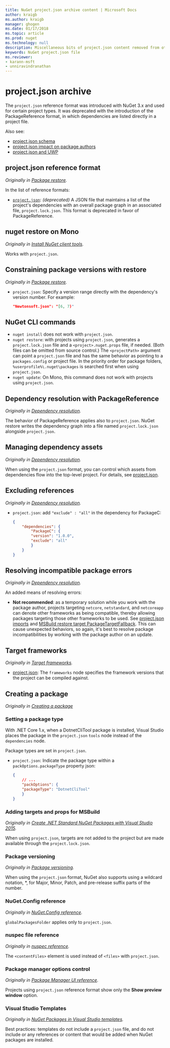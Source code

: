 ```yaml
---
title: NuGet project.json archive content | Microsoft Docs
author: kraigb
ms.author: kraigb
manager: ghogen
ms.date: 01/17/2018
ms.topic: article
ms.prod: nuget
ms.technology: null
description: Miscellaneous bits of project.json content removed from other areas of the NuGet documentation.
keywords: NuGet project.json file
ms.reviewer:
- karann-msft
- unniravindranathan
---
```


# project.json archive

The `project.json` reference format was introduced with NuGet 3.x and used for certain project types. It was deprecated with the introduction of the PackageReference format, in which dependencies are listed directly in a project file.

Also see:

- [project.json schema](project-json.md)
- [project.json impact on package authors](project-json-impact.md)
- [project.json and UWP](project-json-and-uwp.md)

## project.json reference format

*Originally in [Package restore](../what-is-nuget.md).*

In the list of reference formats:

- [`project.json`](Schema/project-json.md): *(deprecated)* A JSON file that maintains a list of the project's dependencies with an overall package graph in an associated file, `project.lock.json`. This format is deprecated in favor of PackageReference.

## nuget restore on Mono

*Originally in [Install NuGet client tools](../guides/install-nuget.md).*

Works with `project.json`.

## Constraining package versions with restore

*Originally in [Package restore](consume-packages/package-restore.md#constraining-package-versions-with-restore).*

- `project.json`: Specify a version range directly with the dependency's version number. For example:

    ```json
    "Newtonsoft.json": "[6, 7)"
    ```

## NuGet CLI commands

- `nuget install` does not work with `project.json`.
- `nuget restore`: with projects using `project.json`, generates a `project.lock.json` file and a `<project>.nuget.props` file, if needed. (Both files can be omitted from source control.) The `<projectPath>` argument can point a `project.json` file and has the same behavior as pointing to a `packages.config` or project file. In the priority order for package folders, `%userprofile%\.nuget\packages` is searched first when using `project.json`.
- `nuget update`: On Mono, this command does not work with projects using `project.json`.

## Dependency resolution with PackageReference

*Originally in [Dependency resolution](../Consume-Packages/dependency-resolution.md#dependency-resolution-with-packagereference).*

The behavior of PackageReference applies also to `project.json`. NuGet restore writes the dependency graph into a file named `project.lock.json` alongside `project.json`.

## Managing dependency assets

*Originally in [Dependency resolution](../Consume-Packages/dependency-resolution.md#managing-dependency-assets).*

When using the `project.json` format, you can control which assets from dependencies flow into the top-level project. For details, see [project.json](project-json.md).

## Excluding references

*Originally in [Dependency resolution](../Consume-Packages/dependency-resolution.md#excluding-references).*

- `project.json`: add `"exclude" : "all"` in the dependency for PackageC:

    ```json
    {
        "dependencies": {
            "PackageC": {
            "version": "1.0.0",
            "exclude": "all"
            }
        }
    }
    ```

## Resolving incompatible package errors

*Originally in [Dependency resolution](../Consume-Packages/dependency-resolution.md#resolving-incompatible-package-errors).*

An added means of resolving errors:

- **Not recommended**: as a temporary solution while you work with the package author, projects targeting `netcore`, `netstandard`, and `netcoreapp` can denote other frameworks as being compatible, thereby allowing packages targeting those other frameworks to be used. See [project.json imports](project-json.md#imports) and [MSBuild restore target PackageTargetFallback](../schema/msbuild-targets.md#packagetargetfallback). This can cause unexpected behaviors, so again, it's best to resolve package incompatibilities by working with the package author on an update.

## Target frameworks

*Originally in [Target frameworks](../schema/target-frameworks.md).*

- [project.json](project-json.md): The `frameworks` node specifies the framework versions that the project can be compiled against.

## Creating a package

*Originally in [Creating a package](../Create-Packages/creating-a-package.md)*

### Setting a package type

With .NET Core 1.x, when a DotnetCliTool package is installed, Visual Studio places the package in the `project.json` `tools` node instead of the `dependencies` node.

Package types are set in `project.json`.

- `project.json`: Indicate the package type within a `packOptions.packageType` property json:

    ```json
    {
        // ...
        "packOptions": {
        "packageType": "DotnetCliTool"
        }
    }
    ```

### Adding targets and props for MSBuild

*Originally in [Create .NET Standard NuGet Packages with Visual Studio 2015](../guides/create-net-standard-packages-vs2015.md).*

When using `project.json`, targets are not added to the project but are made available through the `project.lock.json`.

### Package versioning

*Originally in [Package versioning](../reference/package-versioning.md).*

When using the `project.json` format, NuGet also supports using a wildcard notation, \*, for Major, Minor, Patch, and pre-release suffix parts of the number.

### NuGet.Config reference

*Originally in [NuGet.Config reference](../schema/nuget-config-file.md).*

`globalPackagesFolder` applies only to `project.json`.

### nuspec file reference

*Originally in [nuspec reference](../schema/nuspec.md).*

The `<contentFiles>` element is used instead of `<files>` with `project.json`.

### Package manager options control

*Originally in [Package Manager UI reference](../tools/Package-Manager-UI.md).*

Projects using `project.json` reference format show only the **Show preview window** option.

### Visual Studio Templates

*Originally in [NuGet Packages in Visual Studio templates](../Visual-Studio-Extensibility/visual-studio-templates.md).*

Best practices: templates do not include a `project.json` file, and do not include or any references or content that would be added when NuGet packages are installed.